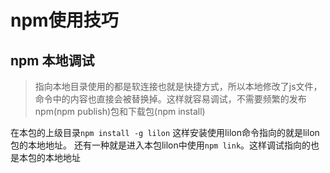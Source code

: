 # npm使用技巧
## npm 本地调试
> 指向本地目录使用的都是软连接也就是快捷方式，所以本地修改了js文件，命令中的内容也直接会被替换掉。这样就容易调试，不需要频繁的发布npm(npm publish)包和下载包(npm install)

在本包的上级目录`npm install -g lilon` 这样安装使用lilon命令指向的就是lilon包的本地地址。
还有一种就是进入本包lilon中使用`npm link`。这样调试指向的也是本包的本地地址
